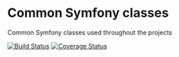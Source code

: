 # Common Symfony classes
 
Common Symfony classes used throughout the projects

[![Build Status](https://travis-ci.org/FlyingColours/common-bundle.svg?branch=master)](https://travis-ci.org/FlyingColours/common-bundle)
[![Coverage Status](https://coveralls.io/repos/github/FlyingColours/common-bundle/badge.svg?branch=develop)](https://coveralls.io/github/FlyingColours/common-bundle?branch=develop)

